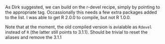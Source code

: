 As Dirk suggested, we can build on the r-devel recipe, simply by pointing to the appropriate tag.  Occassionally this needs a few extra packages added to the list.  I was able to get R 2.0.0 to compile, but not R 1.0.0.

Note that at the moment, the old compiled version is avialable as `Rdevel` instead of `R` (the latter still points to 3.1.1).  Should be trivial to reset the aliases and remove the 3.1.1
